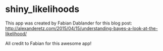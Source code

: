 # shiny_likelihoods

This app was created by Fabian Dablander for this blog post: http://alexanderetz.com/2015/04/15/understanding-bayes-a-look-at-the-likelihood/

All credit to Fabian for this awesome app!
